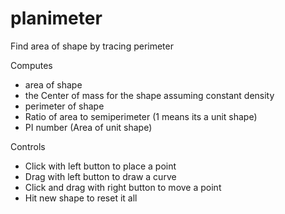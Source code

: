 # planimeter
Find area of shape by tracing perimeter

Computes 
* area of shape
* the Center of mass for the shape assuming constant density
* perimeter of shape
* Ratio of area to semiperimeter (1 means its a unit shape)
* PI number (Area of unit shape)

Controls
* Click with left button to place a point
* Drag with left button to draw a curve
* Click and drag with right button to move a point
* Hit new shape to reset it all
